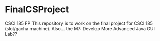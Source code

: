 # FinalCSProject
CSCI 185 FP
This repository is to work on the final project for CSCI 185 (slot/gacha machine). Also... the M7: Develop More Advanced Java GUI Lab??
